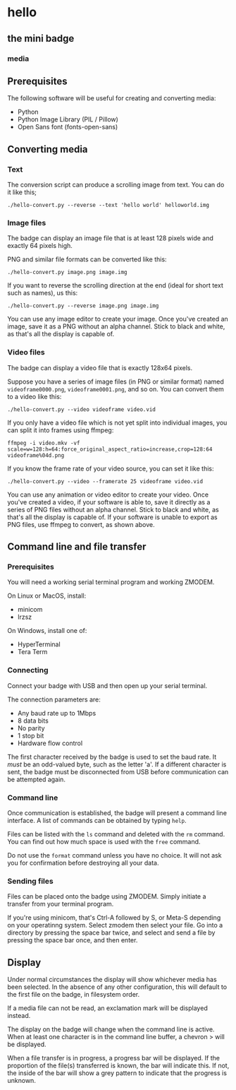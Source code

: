# hello
## the mini badge
### media

## Prerequisites

The following software will be useful for creating and converting media:

* Python
* Python Image Library (PIL / Pillow)
* Open Sans font (fonts-open-sans)

## Converting media

### Text

The conversion script can produce a scrolling image from text. You can do it like this;

`./hello-convert.py --reverse --text 'hello world' helloworld.img`

### Image files

The badge can display an image file that is at least 128 pixels wide and exactly 64 pixels high.

PNG and similar file formats can be converted like this:

`./hello-convert.py image.png image.img`

If you want to reverse the scrolling direction at the end (ideal for short text such as names), us this:

`./hello-convert.py --reverse image.png image.img`

You can use any image editor to create your image. Once you've created an image, save it as a PNG without
an alpha channel. Stick to black and white, as that's all the display is capable of.

### Video files

The badge can display a video file that is exactly 128x64 pixels.

Suppose you have a series of image files (in PNG or similar format) named `videoframe0000.png`, `videoframe0001.png`, and so on. You can convert them to a video like this:

`./hello-convert.py --video videoframe video.vid`

If you only have a video file which is not yet split into individual images, you can split it into frames using ffmpeg:

`ffmpeg -i video.mkv -vf scale=w=128:h=64:force_original_aspect_ratio=increase,crop=128:64 videoframe%04d.png`

If you know the frame rate of your video source, you can set it like this:

`./hello-convert.py --video --framerate 25 videoframe video.vid`

You can use any animation or video editor to create your video. Once you've created a video, if your software is
able to, save it directly as a series of PNG files without an alpha channel. Stick to black and white, as that's
all the display is capable of. If your software is unable to export as PNG files, use ffmpeg to convert, as shown
above.


## Command line and file transfer

### Prerequisites

You will need a working serial terminal program and working ZMODEM.

On Linux or MacOS, install:

* minicom
* lrzsz

On Windows, install one of:

* HyperTerminal
* Tera Term

### Connecting

Connect your badge with USB and then open up your serial terminal.

The connection parameters are:

* Any baud rate up to 1Mbps
* 8 data bits
* No parity
* 1 stop bit
* Hardware flow control

The first character received by the badge is used to set the baud rate. It *must* be an odd-valued byte, such as the letter 'a'. If a different character is sent, the badge must be disconnected from USB before communication can be attempted again.

### Command line

Once communication is established, the badge will present a command line interface. A list of commands can be obtained by typing `help`.

Files can be listed with the `ls` command and deleted with the `rm` command. You can find out how much space is used with the `free` command.

Do not use the `format` command unless you have no choice. It will not ask you for confirmation before destroying all your data.

### Sending files

Files can be placed onto the badge using ZMODEM. Simply initiate a transfer from your terminal program.

If you're using minicom, that's Ctrl-A followed by S, or Meta-S depending on your operatinng system. Select zmodem then select your file. Go into a directory by pressing the space bar twice, and select and send a file by pressing the space bar once, and then enter.

## Display

Under normal circumstances the display will show whichever media has been selected. In the absence of any other configuration, this will default to the first file on the badge, in filesystem order.

If a media file can not be read, an exclamation mark will be displayed instead.

The display on the badge will change when the command line is active. When at least one character is in the command line buffer, a chevron > will be displayed.

When a file transfer is in progress, a progress bar will be displayed. If the proportion of the file(s) transferred is known, the bar will indicate this. If not, the inside of the bar will show a grey pattern to indicate that the progress is unknown.


